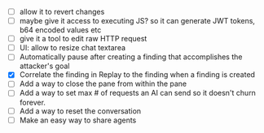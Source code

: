 - [ ] allow it to revert changes
- [ ] maybe give it access to executing JS? so it can generate JWT tokens, b64 encoded values etc
- [ ] give it a tool to edit raw HTTP request
- [ ] UI: allow to resize chat textarea
- [ ] Automatically pause after creating a finding that accomplishes the attacker's goal
- [x] Correlate the finding in Replay to the finding when a finding is created
- [ ] Add a way to close the pane from within the pane
- [ ] Add a way to set max # of requests an AI can send so it doesn't churn forever.
- [ ] Add a way to reset the conversation
- [ ] Make an easy way to share agents
